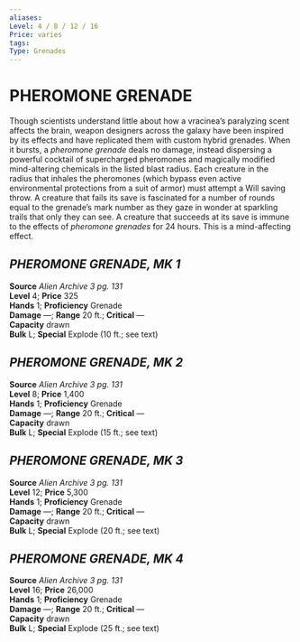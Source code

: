 ```yaml
---
aliases: 
Level: 4 / 8 / 12 / 16
Price: varies
tags: 
Type: Grenades
---
```

# PHEROMONE GRENADE

Though scientists understand little about how a vracinea’s paralyzing scent affects the brain, weapon designers across the galaxy have been inspired by its effects and have replicated them with custom hybrid grenades. When it bursts, a _pheromone grenade_ deals no damage, instead dispersing a powerful cocktail of supercharged pheromones and magically modified mind-altering chemicals in the listed blast radius. Each creature in the radius that inhales the pheromones (which bypass even active environmental protections from a suit of armor) must attempt a Will saving throw. A creature that fails its save is fascinated for a number of rounds equal to the grenade’s mark number as they gaze in wonder at sparkling trails that only they can see. A creature that succeeds at its save is immune to the effects of _pheromone grenades_ for 24 hours. This is a mind-affecting effect.  

## _PHEROMONE GRENADE, MK 1_

**Source** _Alien Archive 3 pg. 131_  
**Level** 4; **Price** 325  
**Hands** 1; **Proficiency** Grenade  
**Damage** —; **Range** 20 ft.; **Critical** —  
**Capacity** drawn  
**Bulk** L; **Special** Explode (10 ft.; see text)

## _PHEROMONE GRENADE, MK 2_

**Source** _Alien Archive 3 pg. 131_  
**Level** 8; **Price** 1,400  
**Hands** 1; **Proficiency** Grenade  
**Damage** —; **Range** 20 ft.; **Critical** —  
**Capacity** drawn  
**Bulk** L; **Special** Explode (15 ft.; see text)

## _PHEROMONE GRENADE, MK 3_

**Source** _Alien Archive 3 pg. 131_  
**Level** 12; **Price** 5,300  
**Hands** 1; **Proficiency** Grenade  
**Damage** —; **Range** 20 ft.; **Critical** —  
**Capacity** drawn  
**Bulk** L; **Special** Explode (20 ft.; see text)

## _PHEROMONE GRENADE, MK 4_

**Source** _Alien Archive 3 pg. 131_  
**Level** 16; **Price** 26,000  
**Hands** 1; **Proficiency** Grenade  
**Damage** —; **Range** 20 ft.; **Critical** —  
**Capacity** drawn  
**Bulk** L; **Special** Explode (25 ft.; see text)
